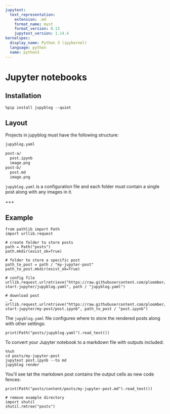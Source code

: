 ```yaml
---
jupytext:
  text_representation:
    extension: .md
    format_name: myst
    format_version: 0.13
    jupytext_version: 1.14.4
kernelspec:
  display_name: Python 3 (ipykernel)
  language: python
  name: python3
---
```

# Jupyter notebooks

## Installation

```{code-cell}
%pip install jupyblog --quiet
```

## Layout

Projects in jupyblog must have the following structure:

```txt
jupyblog.yaml

post-a/
  post.ipynb
  image.png
post-b/
  post.md
  image.png
```

`jupyblog.yaml` is a configuration file and each folder must contain a single post along with any images in it.

+++

## Example

```{code-cell}
from pathlib import Path
import urllib.request

# create folder to store posts
path = Path("posts")
path.mkdir(exist_ok=True)

# folder to store a specific post
path_to_post = path / "my-jupyter-post"
path_to_post.mkdir(exist_ok=True)

# config file
urllib.request.urlretrieve("https://raw.githubusercontent.com/ploomber/jupyblog/docs/examples/quick-start-jupyter/jupyblog.yaml", path / "jupyblog.yaml")

# download post
_ = urllib.request.urlretrieve("https://raw.githubusercontent.com/ploomber/jupyblog/docs/examples/quick-start-jupyter/my-post/post.ipynb", path_to_post / "post.ipynb")
```

The `jupyblog.yaml` file configures where to store the rendered posts along with other settings:

```{code-cell}
print(Path("posts/jupyblog.yaml").read_text())
```

To convert your Jupyter notebook to a markdown file with outputs included:

```{code-cell}
%%sh
cd posts/my-jupyter-post
jupytext post.ipynb --to md
jupyblog render
```

You'll see tat the markdown post contains the output cells as new code fences:

```{code-cell}
print(Path("posts/content/posts/my-jupyter-post.md").read_text())
```

```{code-cell}
# remove example directory
import shutil
shutil.rmtree("posts")
```
